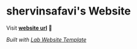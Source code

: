 
# shervinsafavi's Website

Visit **[website url](#)** 🚀

_Built with [Lab Website Template](https://greene-lab.gitbook.io/lab-website-template-docs)_

